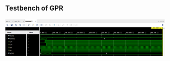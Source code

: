 ## Testbench of GPR
### ![Testbench](https://github.com/fctanglao/ComputerArchitectureLabs/blob/main/Lab%200/general%20purpose%20register%20testbench.png)
